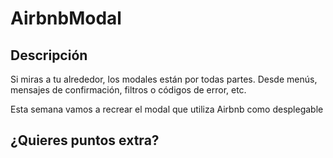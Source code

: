 # AirbnbModal

## Descripción

Si miras a tu alrededor, los modales están por todas partes. Desde menús, mensajes de confirmación, filtros o códigos de error, etc.

Esta semana vamos a recrear el modal que utiliza Airbnb como desplegable

## ¿Quieres puntos extra?